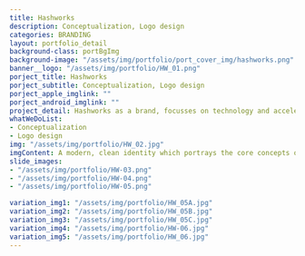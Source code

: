```yaml
---
title: Hashworks
description: Conceptualization, Logo design
categories: BRANDING
layout: portfolio_detail
background-class: portBgImg
background-image: "/assets/img/portfolio/port_cover_img/hashworks.png"
banner__logo: "/assets/img/portfolio/HW_01.png"
porject_title: Hashworks
porject_subtitle: Conceptualization, Logo design
porject_apple_imglink: ""
porject_android_imglink: ""
project_detail: Hashworks as a brand, focusses on technology and accelerate IT strategies to differentiate and succeed. The logo had to portray some of the key values, work culture and the vibrant minds of the people. Also keeping in mind the company’s aspiration to make software driven businesses to respond for change and disruption by redefining the way they design, build & use software.
whatWeDoList:
- Conceptualization
- Logo design
img: "/assets/img/portfolio/HW_02.jpg"
imgContent: A modern, clean identity which portrays the core concepts of the company.
slide_images:
- "/assets/img/portfolio/HW-03.png"
- "/assets/img/portfolio/HW-04.png"
- "/assets/img/portfolio/HW-05.png"

variation_img1: "/assets/img/portfolio/HW_05A.jpg"
variation_img2: "/assets/img/portfolio/HW_05B.jpg"
variation_img3: "/assets/img/portfolio/HW_05C.jpg"
variation_img4: "/assets/img/portfolio/HW-06.jpg"
variation_img5: "/assets/img/portfolio/HW_06.jpg"
---
```


